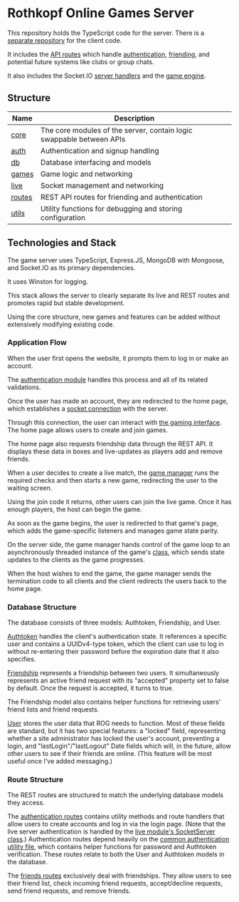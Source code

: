 # Rothkopf Online Games Server

This repository holds the TypeScript code for the server. There is a [separate repository](https://github.com/michaelrothkopf/rog-web-client) for the client code.

It includes the [API routes](src/routes) which handle [authentication](src/core/auth), [friending](src/core/schemas/Friendship.model.ts), and potential future systems like clubs or group chats.

It also includes the Socket.IO [server handlers](src/core/live) and the [game engine](src/core/engine).

## Structure

| Name                      | Description                                                          |
| ------------------------- | -------------------------------------------------------------------- |
| [core](src/core)          | The core modules of the server, contain logic swappable between APIs |
| [auth](src/core/auth)     | Authentication and signup handling                                   |
| [db](src/core/db)         | Database interfacing and models                                      |
| [games](src/core/games)   | Game logic and networking                                            |
| [live](src/core/live)     | Socket management and networking                                     |
| [routes](src/routes)      | REST API routes for friending and authentication                     |
| [utils](src/utils)        | Utility functions for debugging and storing configuration            |

## Technologies and Stack

The game server uses TypeScript, Express.JS, MongoDB with Mongoose, and Socket.IO as its primary dependencies.

It uses Winston for logging.

This stack allows the server to clearly separate its live and REST routes and promotes rapid but stable development.

Using the core structure, new games and features can be added without extensively modifying existing code.

### Application Flow

When the user first opens the website, it prompts them to log in or make an account.

The [authentication module](src/core/auth) handles this process and all of its related validations.

Once the user has made an account, they are redirected to the home page, which establishes a [socket connection](src/core/live) with the server.

Through this connection, the user can interact with [the gaming interface](src/core/games). The home page allows users to create and join games.

The home page also requests friendship data through the REST API. It displays these data in boxes and live-updates as players add and remove friends.

When a user decides to create a live match, the [game manager](src/core/games/GameManager.ts) runs the required checks and then starts a new game, redirecting the user to the waiting screen.

Using the join code it returns, other users can join the live game. Once it has enough players, the host can begin the game.

As soon as the game begins, the user is redirected to that game's page, which adds the game-specific listeners and manages game state parity.

On the server side, the game manager hands control of the game loop to an asynchronously threaded instance of the game's [class](src/core/games/Game.ts), which sends state updates to the clients as the game progresses.

When the host wishes to end the game, the game manager sends the termination code to all clients and the client redirects the users back to the home page.

### Database Structure

The database consists of three models: Authtoken, Friendship, and User.

[Authtoken](src/core/db/schemas/Authtoken.model.ts) handles the client's authentication state. It references a specific user and contains a UUIDv4-type token, which the client can use to log in without re-entering their password before the expiration date that it also specifies.

[Friendship](src/core/db/schemas/Friendship.model.ts) represents a friendship between two users. It simultaneously represents an active friend request with its "accepted" property set to false by default. Once the request is accepted, it turns to true.

The Friendship model also contains helper functions for retrieving users' friend lists and friend requests.

[User](src/core/db/schemas/User.model.ts) stores the user data that ROG needs to function. Most of these fields are standard, but it has two special features: a "locked" field, representing whether a site administrator has locked the user's account, preventing a login, and "lastLogin"/"lastLogout" Date fields which will, in the future, allow other users to see if their friends are online. (This feature will be most useful once I've added messaging.)

### Route Structure

The REST routes are structured to match the underlying database models they access.

The [authentication routes](src/routes/auth.ts) contains utility methods and route handlers that allow users to create accounts and log in via the login page. (Note that the live server authentication is handled by the [live module's SocketServer class](src/core/live/SocketServer.ts).) Authentication routes depend heavily on the [common authentication utility file](src/core/auth/auth.ts), which contains helper functions for password and Authtoken verification. These routes relate to both the User and Authtoken models in the database.

The [friends routes](src/routes/friends.ts) exclusively deal with friendships. They allow users to see their friend list, check incoming friend requests, accept/decline requests, send friend requests, and remove friends.
